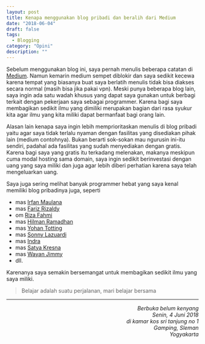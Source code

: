 ```yaml
---
layout: post
title: Kenapa menggunakan blog pribadi dan beralih dari Medium
date: "2018-06-04"
draft: false
tags: 
  - Blogging
category: "Opini"
description: ""
---
```


Sebelum menggunakan blog ini, saya pernah menulis beberapa catatan di <a href="https://medium.com/@afrijaldz" target="_blank">Medium</a>. Namun kemarin medium sempet diblokir dan saya sedikit kecewa karena tempat yang biasanya buat saya berlatih menulis tidak bisa diakses secara normal (masih bisa jika pakai vpn). Meski punya beberapa blog lain, saya ingin ada satu wadah khusus yang dapat saya gunakan untuk berbagi terkait dengan pekerjaan saya sebagai programmer. Karena bagi saya membagikan sedikit ilmu yang dimiliki merupakan bagian dari rasa syukur kita agar ilmu yang kita miliki dapat bermanfaat bagi orang lain.

Alasan lain kenapa saya ingin lebih memprioritaskan menulis di blog pribadi yaitu agar saya tidak terlalu nyaman dengan fasilitas yang disediakan pihak lain (medium contohnya). Bukan berarti sok-sokan mau ngurusin ini-itu sendiri, padahal ada fasilitas yang sudah menyediakan dengan gratis. Karena bagi saya yang gratis itu terkadang melenakan, makanya meskipun cuma modal hosting sama domain, saya ingin sedikit berinvestasi dengan uang yang saya miliki dan juga agar lebih diberi perhatian karena saya telah mengeluarkan uang.

Saya juga sering melihat banyak programmer hebat yang saya kenal memiliki blog pribadinya juga, seperti
- mas <a href="https://mazipanneh.com" target="_blank">Irfan Maulana</a>
- mas <a href="https://108kb.io" target="_blank">Fariz Rizaldy</a>
- om <a href="https://rizafahmi.com" target="_blank">Riza Fahmi</a>
- mas <a href="http://hilmanrdn.github.io" target="_blank">Hilman Ramadhan</a>
- mas <a href="https://tyohan.me/#open" target="_blank">Yohan Totting</a>
- mas <a href="http://sonnylab.com/#/article?_k=37thf0" target="_blank">Sonny Lazuardi</a>
- mas <a href="http://blog.drayanaindra.com" target="_blank">Indra</a>
- mas <a href="https://satyakresna.io" target="_blank">Satya Kresna</a>
- mas <a href="https://wayanjimmy.netlify.com" target="_blank">Wayan Jimmy</a>
- dll.
 
Karenanya saya semakin bersemangat untuk membagikan sedikit ilmu yang saya miliki.

> Belajar adalah suatu perjalanan, mari belajar bersama

___

<p style="text-align: right;">
  <em>
    Berbuka belum kenyang<br />
    Senin, 4 Juni 2018<br />
    di kamar kos sri tanjung no 1<br />
    Gamping, Sleman<br />
    Yogyakarta
  </em>
</p>
